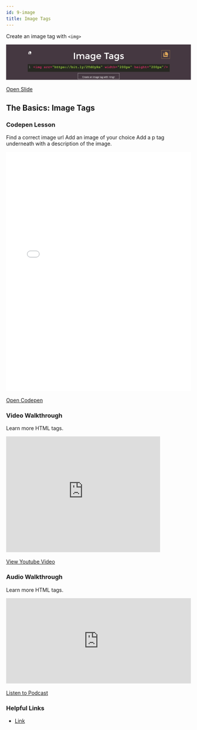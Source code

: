 ```yaml
---
id: 9-image
title: Image Tags
---
```


<!--############## Intro Section ##############-->

<section class="inner-section">

Create an image tag with `<img>`

<img src="https://raw.githubusercontent.com/lennyroyroy/basics-image/master/Basics Screenshots/image.png"/>

<a href="https://slides.com/lennyroyroy/deck#/16" target="_blank" class="button live-button">Open Slide</a>

</section>

<!--############## Title Section ##############-->

<section class="inner-section">

## The Basics: Image Tags

</section>

<!--############## Codepen Section ##############-->

<section class="inner-section">

### Codepen Lesson

Find a correct image url
Add an image of your choice
Add a p tag underneath with a description of the image.

<iframe height="650" style="width: 100%;" scrolling="no" title="The Basics: Image Tags" src="//codepen.io/lennyroycodes/embed/preview/NZaNdB/?height=300&theme-id=37020&default-tab=html,result&editable=true" frameborder="no" allowtransparency="true" allowfullscreen="true">
See the Pen <a href='https://codepen.io/lennyroycodes/pen/NZaNdB/'>The Basics: Image Tags</a> by lennyroy
(<a href='https://codepen.io/lennyroycodes'>lennyroycodes</a>) on <a href='https://codepen.io'>CodePen</a>.
</iframe>

<a href="https://codepen.io/lennyroycodes/pen/NZaNdB" target="_blank" class="button live-button">Open Codepen</a>

</section>

<!--############## Youtube Section ##############-->

<section class="inner-section">

### Video Walkthrough

Learn more HTML tags.

<div class="video-responsive">
    <iframe width="420" height="315" src="https://www.youtube.com/embed/0wb7Bk6U7z8?autoplay=0&rel=0" frameborder="0" allowfullscreen></iframe>
</div>

<a href="https://youtu.be/0wb7Bk6U7z8" target="_blank" class="button live-button">View Youtube Video</a>

</section>

<section class="inner-section">

<!--############## Podcast Section ##############-->

### Audio Walkthrough 

Learn more HTML tags.

<iframe src="https://open.spotify.com/embed-podcast/episode/4k5wnyksnmYeoL6dokUdnf" width="100%" height="232" frameborder="0" allowtransparency="true" allow="encrypted-media"></iframe>

<a href="https://anchor.fm/lennyroy-robles4/episodes/The-Basics-Image-Tag-e4hu3p" target="_blank" class="button live-button">Listen to Podcast</a>

</section>

<!--############## Helpful Links Section ##############-->

<section class="inner-section">

### Helpful Links

* <a href="/" target="_blank">Link</a>

</section>    